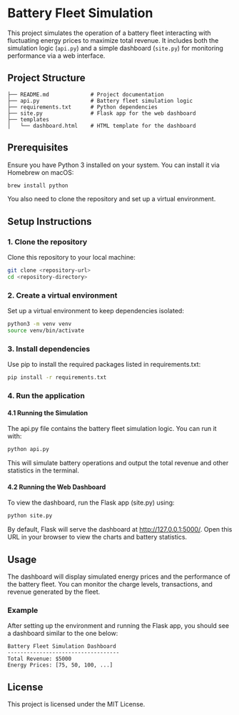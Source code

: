 # Battery Fleet Simulation

This project simulates the operation of a battery fleet interacting with fluctuating energy prices to maximize total revenue. It includes both the simulation logic (`api.py`) and a simple dashboard (`site.py`) for monitoring performance via a web interface.

## Project Structure

```
├── README.md             # Project documentation
├── api.py                # Battery fleet simulation logic
├── requirements.txt      # Python dependencies
├── site.py               # Flask app for the web dashboard
├── templates
│   └── dashboard.html    # HTML template for the dashboard
```

## Prerequisites

Ensure you have Python 3 installed on your system. You can install it via Homebrew on macOS:

```bash
brew install python
```

You also need to clone the repository and set up a virtual environment.

## Setup Instructions

### 1. Clone the repository

Clone this repository to your local machine:

```bash
git clone <repository-url>
cd <repository-directory>
```

### 2. Create a virtual environment

Set up a virtual environment to keep dependencies isolated:

```bash
python3 -m venv venv
source venv/bin/activate
```

### 3. Install dependencies

Use pip to install the required packages listed in requirements.txt:

```bash
pip install -r requirements.txt
```

### 4. Run the application

#### 4.1 Running the Simulation

The api.py file contains the battery fleet simulation logic. You can run it with:

```bash
python api.py
```

This will simulate battery operations and output the total revenue and other statistics in the terminal.

#### 4.2 Running the Web Dashboard

To view the dashboard, run the Flask app (site.py) using:

```bash
python site.py
```

By default, Flask will serve the dashboard at http://127.0.0.1:5000/. Open this URL in your browser to view the charts and battery statistics.

## Usage

The dashboard will display simulated energy prices and the performance of the battery fleet. You can monitor the charge levels, transactions, and revenue generated by the fleet.

### Example

After setting up the environment and running the Flask app, you should see a dashboard similar to the one below:

```
Battery Fleet Simulation Dashboard
-----------------------------------
Total Revenue: $5000
Energy Prices: [75, 50, 100, ...]
```

## License

This project is licensed under the MIT License.
